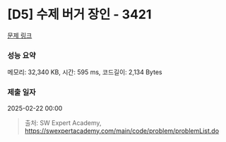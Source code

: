 # [D5] 수제 버거 장인 - 3421 

[문제 링크](https://swexpertacademy.com/main/code/problem/problemDetail.do?contestProbId=AWErcQmKy6kDFAXi) 

### 성능 요약

메모리: 32,340 KB, 시간: 595 ms, 코드길이: 2,134 Bytes

### 제출 일자

2025-02-22 00:00



> 출처: SW Expert Academy, https://swexpertacademy.com/main/code/problem/problemList.do